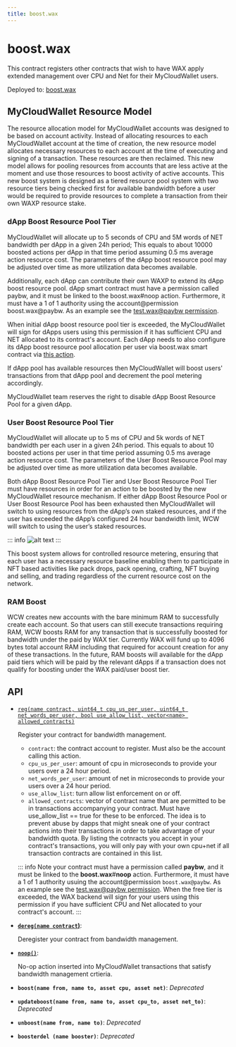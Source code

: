 ```yaml
---
title: boost.wax
---
```


# boost.wax

This contract registers other contracts that wish to have WAX apply extended management over CPU and Net for their MyCloudWallet users.

Deployed to: [boost.wax](https://wax.bloks.io/account/boost.wax)


## MyCloudWallet Resource Model

The resource allocation model for MyCloudWallet accounts was designed to be based on account activity. Instead of allocating resources to each MyCloudWallet account at the time of creation, the new resource model allocates necessary resources to each account at the time of executing and signing of a transaction. These resources are then reclaimed. This new model allows for pooling resources from accounts that are less active at the moment and use those resources to boost activity of active accounts. This new boost system is designed as a tiered resource pool system with two resource tiers being checked first for available bandwidth before a user would be required to provide resources to complete a transaction from their own WAXP resource stake.

### dApp Boost Resource Pool Tier

MyCloudWallet will allocate up to 5 seconds of CPU and 5M words of NET bandwidth per dApp in a given 24h period; This equals to about 10000 boosted actions per dApp in that time period assuming 0.5 ms average action resource cost. The parameters of the dApp boost resource pool may be adjusted over time as more utilization data becomes available.
   
Additionally, each dApp can contribute their own WAXP to extend its dApp boost resource pool. dApp smart contract must have a permission called paybw, and it must be linked to the boost.wax#noop action. Furthermore, it must have a 1 of 1 authority using the account@permission boost.wax@paybw. As an example see the [test.wax@paybw permission](https://wax.bloks.io/account/test.wax#keys).
   
When initial dApp boost resource pool tier is exceeded, the MyCloudWallet will sign for dApps users using this permission if it has sufficient CPU and NET allocated to its contract's account. Each dApp needs to also configure its dApp boost resource pool allocation per user via boost.wax smart contract via [this action](https://wax.bloks.io/account/boost.wax?loadContract=true&tab=Actions&account=boost.wax&scope=boost.wax&limit=100&action=reg).

If dApp pool has available resources then MyCloudWallet will boost users' transactions from that dApp pool and decrement the pool metering accordingly.
   
MyCloudWallet team reserves the right to disable dApp Boost Resource Pool for a given dApp.

### User Boost Resource Pool Tier

MyCloudWallet will allocate up to 5 ms of CPU and 5k words of NET bandwidth per each user in a given 24h period. This equals to about 10 boosted actions per user in that time period assuming 0.5 ms average action resource cost. The parameters of the User Boost Resource Pool may be adjusted over time as more utilization data becomes available.

Both dApp Boost Resource Pool Tier and User Boost Resource Pool Tier must have resources in order for an action to be boosted by the new MyCloudWallet resource mechanism. If either dApp Boost Resource Pool or User Boost Resource Pool has been exhausted then MyCloudWallet will switch to using resources from the dApp’s own staked resources, and if the user has exceeded the dApp’s configured 24 hour bandwidth limit, WCW will switch to using the user’s staked resources.

::: info
![alt text](https://github.com/worldwide-asset-exchange/boost.wax/blob/master/BoostDecisionTree.png?raw=true)
:::

This boost system allows for controlled resource metering, ensuring that each user has a necessary resource baseline enabling them to participate in NFT based activities like pack drops, pack opening, crafting, NFT buying and selling, and trading regardless of the current resource cost on the network.

### RAM Boost

WCW creates new accounts with the bare minimum RAM to successfully create each account. So that users can still execute transactions requiring RAM, WCW boosts RAM for any transaction that is successfully boosted for bandwidth under the paid by WAX tier. Currently WAX will fund up to 4096 bytes total account RAM including that required for account creation for any of these transactions. In the future, RAM boosts will available for the dApp paid tiers which will be paid by the relevant dApps if a transaction does not qualify for boosting under the WAX paid/user boost tier.

## API

* [`reg(name contract, uint64_t cpu_us_per_user, uint64_t net_words_per_user, bool use_allow_list, vector<name> allowed_contracts)`](https://wax.bloks.io/account/boost.wax?loadContract=true&tab=Actions&account=boost.wax&scope=boost.wax&limit=100&action=reg)

   Register your contract for bandwidth management.  
   * `contract`: the contract account to register. Must also be the account calling this action.  
   * `cpu_us_per_user`: amount of cpu in microseconds to provide your users over a 24 hour period.  
   * `net_words_per_user`: amount of net in microseconds to provide your users over a 24 hour period.  
   * `use_allow_list`: turn allow list enforcement on or off.
   * `allowed_contracts`: vector of contract name that are permitted to be in transactions accompanying your contract. Must have use_allow_list == true for these to be enforced. The idea is to prevent abuse by dapps that might sneak one of your contract actions into their transactions in order to take advantage of your bandwidth quota. By listing the cotnracts you accept in your contract's transactions, you will only pay with your own cpu+net if all transaction contracts are contained in this list.  
   
  ::: info Note
    your contract must have a permission called **paybw**, and it must be linked to the **boost.wax**#**noop** action. Furthermore, it must have a 1 of 1 authority usuing the account@permission `boost.wax@paybw`. As an example see the [test.wax@paybw permission](https://wax.bloks.io/account/test.wax#keys). When the free tier is exceeded, the WAX backend will sign for your users using this permission if you have sufficient CPU and Net allocated to your contract's account.
  :::
   
* **[`dereg(name contract`)](https://wax.bloks.io/account/boost.wax?loadContract=true&tab=Tables&account=boost.wax&scope=boost.wax&limit=100&action=dereg)**: 

   Deregister your contract from bandwidth management.  
   
* **[`noop()`](https://wax.bloks.io/account/boost.wax?loadContract=true&tab=Tables&account=boost.wax&scope=boost.wax&limit=100&action=noop)**: 

   No-op action inserted into MyCloudWallet transactions that satisfy bandwidth management crtieria.  

* **`boost(name from, name to, asset cpu, asset net)`**: *Deprecated*
* **`updateboost(name from, name to, asset cpu_to, asset net_to)`**: *Deprecated*
* **`unboost(name from, name to)`**: *Deprecated*
* **`boosterdel (name booster)`**: *Deprecated*
